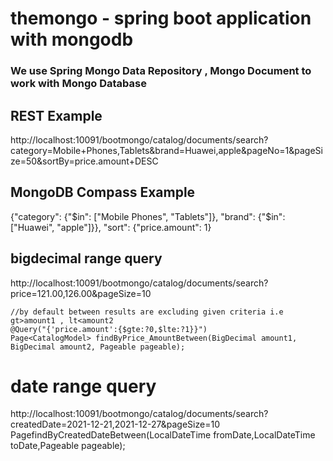 # themongo - spring boot application with mongodb

### We use Spring Mongo Data Repository , Mongo Document to work with Mongo Database

## REST Example
http://localhost:10091/bootmongo/catalog/documents/search?category=Mobile+Phones,Tablets&brand=Huawei,apple&pageNo=1&pageSize=50&sortBy=price.amount+DESC

## MongoDB Compass Example 
{"category": {"$in": ["Mobile Phones", "Tablets"]}, "brand": {"$in": ["Huawei", "apple"]}}, "sort": {"price.amount": 1}

## bigdecimal range query
http://localhost:10091/bootmongo/catalog/documents/search?price=121.00,126.00&pageSize=10

    //by default between results are excluding given criteria i.e  gt>amount1 , lt<amount2
    @Query("{'price.amount':{$gte:?0,$lte:?1}}")
    Page<CatalogModel> findByPrice_AmountBetween(BigDecimal amount1, BigDecimal amount2, Pageable pageable);

# date range query
http://localhost:10091/bootmongo/catalog/documents/search?createdDate=2021-12-21,2021-12-27&pageSize=10
Page<CatalogModel>findByCreatedDateBetween(LocalDateTime fromDate,LocalDateTime toDate,Pageable pageable);

